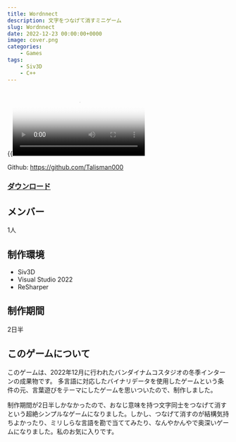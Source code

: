 ```yaml
---
title: Wordnnect
description: 文字をつなげて消すミニゲーム
slug: Wordnnect
date: 2022-12-23 00:00:00+0000
image: cover.png
categories:
    - Games
tags:
    - Siv3D
    - C++
---
```


{{<video src="/gif/wordnnect.gif" poster="/icons/f.png">}}

Github: https://github.com/Talisman000

### [ダウンロード](https://github.com/Talisman000/bn2022w/releases/download/1.0.0/Wordnnect100Win.zip)

## メンバー
1人

## 制作環境
- Siv3D
- Visual Studio 2022
- ReSharper

## 制作期間
2日半

## このゲームについて
このゲームは、2022年12月に行われたバンダイナムコスタジオの冬季インターンの成果物です。
多言語に対応したバイナリデータを使用したゲームという条件の元、言葉遊びをテーマにしたゲームを思いついたので、制作しました。

制作期間が2日半しかなかったので、おなじ意味を持つ文字同士をつなげて消すという超絶シンプルなゲームになりました。しかし、つなげて消すのが結構気持ちよかったり、ミリしらな言語を勘で当ててみたり、なんやかんやで奥深いゲームになりました。私のお気に入りです。
